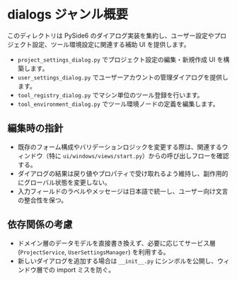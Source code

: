 # dialogs ジャンル概要

このディレクトリは PySide6 のダイアログ実装を集約し、ユーザー設定やプロジェクト設定、ツール環境設定に関連する補助 UI を提供します。

- `project_settings_dialog.py` でプロジェクト設定の編集・新規作成 UI を構築します。
- `user_settings_dialog.py` でユーザーアカウントの管理ダイアログを提供します。
- `tool_registry_dialog.py` でマシン単位のツール登録を行います。
- `tool_environment_dialog.py` でツール環境ノードの定義を編集します。

## 編集時の指針
- 既存のフォーム構成やバリデーションロジックを変更する際は、関連するウィンドウ（特に `ui/windows/views/start.py`）からの呼び出しフローを確認する。
- ダイアログの結果は戻り値やプロパティで受け取れるよう維持し、副作用的にグローバル状態を変更しない。
- 入力フィールドのラベルやメッセージは日本語で統一し、ユーザー向け文言の整合性を保つ。

## 依存関係の考慮
- ドメイン層のデータモデルを直接書き換えず、必要に応じてサービス層 (`ProjectService`, `UserSettingsManager`) を利用する。
- 新しいダイアログを追加する場合は `__init__.py` にシンボルを公開し、ウィンドウ層での import ミスを防ぐ。
